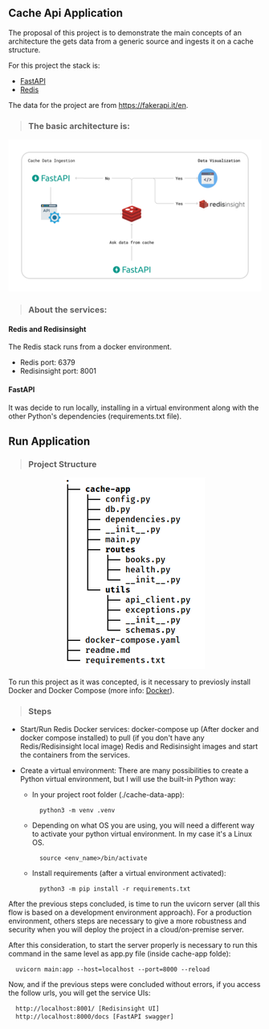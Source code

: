 ## Cache Api Application

The proposal of this project is to demonstrate the main concepts of an architecture the gets data from a generic source and ingests it on a cache structure.

For this project the stack is:
- [FastAPI](https://fastapi.tiangolo.com/)
- [Redis](https://redis.io/docs/getting-started/)

The data for the project are from https://fakerapi.it/en.

> ### The basic architecture is:

![Project architecture](https://github.com/bereoff/cache-api-application/blob/main/Cache-Api-App-Architecture.png)

> ### About the services:

#### Redis and Redisinsight 

The Redis stack runs from a docker environment.

- Redis port: 6379
- Redisinsight port: 8001

#### FastAPI

It was decide to run locally, installing in a virtual environment along with the other Python's dependencies (requirements.txt file).

## Run Application

> ### Project Structure

<p align="center">
  <img src="https://github.com/bereoff/cache-api-application/blob/main/project_directory_structure.png" />
</p>


To run this project as it was concepted, is it necessary to previosly install Docker and Docker Compose (more info: [Docker](https://docs.docker.com/engine/install/)).

> ### Steps
* Start/Run Redis Docker services: docker-compose up (After docker and docker compose installed) to pull (if you don't have any Redis/Redisinsight local image) Redis and Redisinsight images and start the containers from the services.
  
* Create a virtual environment: There are many possibilities to create a Python virtual environment, but I will use the built-in Python way:
  - In your project root folder (./cache-data-app):
    ```
      python3 -m venv .venv
    ```
  - Depending on what OS you are using, you will need a different way to activate your python virtual environment. In my case it's a Linux OS.
    ```
      source <env_name>/bin/activate
    ```
  - Install requirements (after a virtual environment activated):
    ```
      python3 -m pip install -r requirements.txt
    ```
After the previous steps concluded, is time to run the uvicorn server (all this flow is based on a development environment approach). For a production environment, others steps are necessary to give a more robustness and security when you will deploy the project in a cloud/on-premise server.

After this consideration, to start the server properly is necessary to run this command in the same level as app.py file (inside cache-app folde):
```
  uvicorn main:app --host=localhost --port=8000 --reload
```

Now, and if the previous steps were concluded without errors, if you access the follow urls, you will get the service UIs:
```
  http://localhost:8001/ [Redisinsight UI]
  http://localhost:8000/docs [FastAPI swagger]
```












